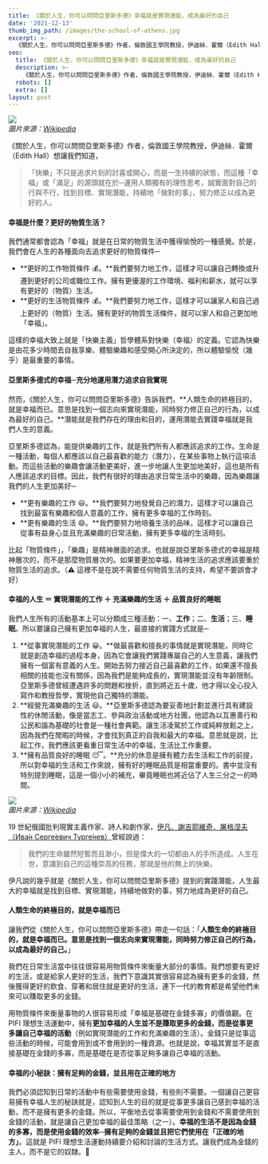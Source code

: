 ```yaml
---
title: 《關於人生，你可以問問亞里斯多德》幸福就是實現潛能，成為最好的自己
date: '2021-12-13'
thumb_img_path: /images/the-school-of-athens.jpg
excerpt: >-
  《關於人生，你可以問問亞里斯多德》作者，倫敦國王學院教授，伊迪絲．霍爾（Edith Hall）想讓我們知道，「快樂」不只是追求片刻的討喜或開心，而是一生持續的狀態，而這種「幸福」或「滿足」的源頭就在於─運用人類獨有的理性思考，誠實面對自己的行與不行，找到目標、實現潛能，持續地「做對的事」，努力修正以成為更好的人。
seo:
  title: 《關於人生，你可以問問亞里斯多德》幸福就是實現潛能，成為最好的自己
  description: >-
    《關於人生，你可以問問亞里斯多德》作者，倫敦國王學院教授，伊迪絲．霍爾（Edith Hall）想讓我們知道，「快樂」不只是追求片刻的討喜或開心，而是一生持續的狀態，而這種「幸福」或「滿足」的源頭就在於─運用人類獨有的理性思考，誠實面對自己的行與不行，找到目標、實現潛能，持續地「做對的事」，努力修正以成為更好的人。
  robots: []
  extra: []
layout: post
---
```

![](/images/the-school-of-athens.jpg)  
*圖片來源：[Wikipedia](https://en.wikipedia.org/wiki/File:%22The_School_of_Athens%22_by_Raffaello_Sanzio_da_Urbino.jpg)*

《關於人生，你可以問問亞里斯多德》作者，倫敦國王學院教授，伊迪絲．霍爾（Edith Hall）想讓我們知道，

> 「快樂」不只是追求片刻的討喜或開心，而是一生持續的狀態，而這種「幸福」或「滿足」的源頭就在於─運用人類獨有的理性思考，誠實面對自己的行與不行，找到目標、實現潛能，持續地「做對的事」，努力修正以成為更好的人。

#### 幸福是什麼？更好的物質生活？

我們通常都會認為「幸福」就是在日常的物質生活中獲得愉悅的一種感覺。於是，我們會在人生的各種面向去追求更好的物質條件─

* **更好的工作物質條件 💰。**我們要努力地工作，這樣才可以讓自己轉換或升遷到更好的公司或職位工作。擁有更優渥的工作環境、福利和薪水，就可以享有更好的（物質）生活。
* **更好的生活物質條件 💰。**我們要努力地工作，這樣才可以讓家人和自己過上更好的（物質）生活。擁有更好的物質生活條件，就可以家人和自己更加地「幸福」。

這樣的幸褔大致上就是「快樂主義」哲學體系對快樂（幸福）的定義。它認為快樂是由花多少時間去自我享樂、體驗樂趣和感受開心所決定的，所以體驗愉悅（幾乎）是最重要的事情。

#### 亞里斯多德式的幸福─充分地運用潛力追求自我實現

然而，《關於人生，你可以問問亞里斯多德》告訴我們，**人類生命的終極目的，就是幸福而已。意思是找到一個志向來實現潛能，同時努力修正自己的行為，以成為最好的自己。**潛能就是我們存在的理由和目的，運用潛能去實踐幸福就是我們人生的意義。

亞里斯多德認為，能提供樂趣的工作，就是我們所有人都應該追求的工作。生命是一種活動，每個人都應該以自己最喜歡的能力（潛力），在某些事物上執行這項活動。而這些活動的樂趣會讓活動更美好，進一步地讓人生更加地美好，這也是所有人應該追求的目標。因此，我們有很好的理由追求日常生活中的樂趣，因為樂趣讓我們的人生更加美好─

* **更有樂趣的工作 😃。**我們要努力地發覺自己的潛力，這樣才可以讓自己找到最富有樂趣和個人意義的工作，擁有更多幸福的工作時刻。
* **更有樂趣的生活 😄。**我們要努力地培養生活的品味，這樣才可以讓自己從事有益身心並且充滿樂趣的日常活動，擁有更多幸福的生活時刻。

比起「物質條件」，「樂趣」是精神層面的追求。也就是說亞里斯多德式的幸福是精神層次的，而不是那麼物質層次的。如果要更加幸福，精神生活的追求應該要重於物質生活的追求。（⚠️ 這裡不是在說不需要任何物質生活的支持，希望不要誤會才好）

#### 幸福的人生 ＝ 實現潛能的工作 ＋ 充滿樂趣的生活 ＋ 品質良好的睡眠

我們人生所有的活動基本上可以分類成三種活動：一、**工作**；二、**生活**；三、**睡眠**。所以要讓自己擁有更加幸福的人生，最直接的實踐方式就是─

1. **從事實現潛能的工作 😀。**做最喜歡和擅長的事情就是實現潛能，同時它就是創造幸福的過程本身，因為它會讓我們實踐專屬自己的人生意義，讓我們擁有一個富有意義的人生。開始去努力接近自己最喜歡的工作，如果還不擅長相關的技能也沒有關係，因為我們是能夠成長的，實現潛能並沒有年齡限制。亞里斯多德曾經遭遇許多的問題和挫折，直到將近五十歲，他才得以全心投入寫作和教授哲學，實現他自己獨特的潛能。
2. **經營充滿樂趣的生活 😃。**亞里斯多德認為要妥善地計劃並進行具有建設性的休閒活動，像是當志工、參與政治活動或地方社團，他認為以互惠善行和公民和諧為基礎的社會是一種社會典範。讓生活凌駕於工作或純粹放鬆之上，因為我們在閒暇的時候，才會找到真正的自我和最大的幸福。意思就是說，比起工作，我們應該更看重日常生活中的幸福，生活比工作重要。
3. **擁有品質良好的睡眠 😴。**充分的休息是擁有體力去生活和工作的前提，所以對幸福的生活和工作來說，擁有好的睡眠品質是相當重要的。書中並沒有特別提到睡眠，這是一個小小的補充，畢竟睡眠也將近佔了人生三分之一的時間。

![](/images/ivan-turgenev.jpg)  
*圖片來源：[Wikipedia](https://commons.wikimedia.org/wiki/File:Turgenev_Perov_scanned.JPG)*

19 世紀俄國批判現實主義作家、詩人和劇作家，[伊凡．謝吉耶維奇．屠格涅夫（Ива́н Серге́евич Турге́нев）](https://zh.wikipedia.org/wiki/伊万·谢尔盖耶维奇·屠格涅夫)曾經說過：

> 我們的生命雖然短暫而且渺小，但是偉大的一切都由人的手所造成。人生在世，意識到自己的這種崇高的任務，那就是他的無上的快樂。

伊凡說的幾乎就是《關於人生，你可以問問亞里斯多德》提到的實踐潛能，人生最大的幸福就是找到目標、實現潛能，持續地做對的事，努力地成為更好的自己。

#### 人類生命的終極目的，就是幸福而已

讓我們從《關於人生，你可以問問亞里斯多德》帶走一句話：「**人類生命的終極目的，就是幸福而已。意思是找到一個志向來實現潛能，同時努力修正自己的行為，以成為最好的自己。**」

我們在日常生活當中往往很容易用物質條件來衡量大部分的事情。我們想要有更好的生活，或是給家人更好的生活，我們下意識其實很容易認為擁有更多的金錢，然後獲得更好的飲食、穿著和居住就是更好的生活，連下一代的教育都是希望他們未來可以賺取更多的金錢。

用物質條件來衡量事物的人很容易形成「幸福是基礎在金錢多寡」的價值觀。在 PIFI 理想生活運動中，擁有**更加幸福的人生並不是賺取更多的金錢，而是從事更多讓自己幸福的活動**（例如實現潛能的工作和充滿樂趣的生活）。金錢只是從事這些活動的時候，可能會用到或不會用到的一種資源。也就是說，幸福其實並不是直接基礎在金錢的多寡，而是基礎在是否從事足夠多讓自己幸福的活動。

#### 幸福的小秘訣：擁有足夠的金錢，並且用在正確的地方

我們必須認知到日常的活動中有些需要使用金錢，有些則不需要。一個讓自己更容易擁有幸福人生的秘訣就是，認知到人生的目的就是從事更多讓自己感到幸福的活動，而不是擁有更多的金錢。所以，平衡地去從事需要使用到金錢和不需要使用到金錢的活動，就是讓自己更加幸福的最佳策略（之一）。**幸福的生活不是因為金錢的多寡，而是使用金錢的效率─擁有足夠的金錢並且把它們使用在「正確的地方」**。這就是 PIFI 理想生活運動持續要介紹和討論的生活方式。讓我們成為金錢的主人，而不是它的奴隸。💪
